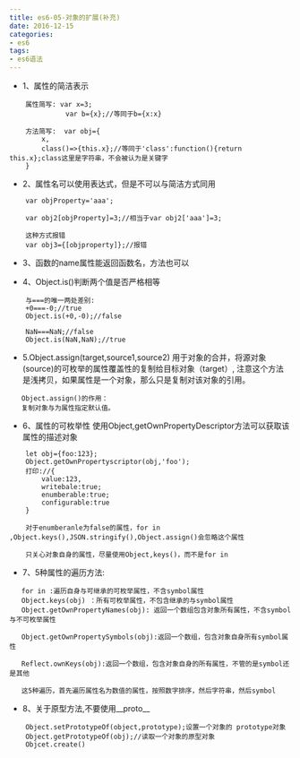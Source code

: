 ```yaml
---
title: es6-05-对象的扩展(补充)
date: 2016-12-15
categories:
- es6
tags: 
- es6语法
---
```


+ 1、属性的简洁表示

```
    属性简写: var x=3;
              var b={x};//等同于b={x:x}
              
    方法简写:  var obj={
        x,
        class()=>{this.x};//等同于'class':function(){return this.x};class这里是字符串，不会被认为是关键字
    } 
```

+ 2、属性名可以使用表达式，但是不可以与简洁方式同用
```
    var objProperty='aaa';
    
    var obj2[objProperty]=3;//相当于var obj2['aaa']=3;
    
    这种方式报错
    var obj3={[objproperty]};//报错
```

+ 3、函数的name属性能返回函数名，方法也可以

+ 4、Object.is()判断两个值是否严格相等
```
    与===的唯一两处差别:
    +0===-0;//true
    Object.is(+0,-0);//false
    
    NaN===NaN;//false
    Object.is(NaN,NaN);//true
```

+ 5.Object.assign(target,source1,source2)  用于对象的合并，将源对象(source)的可枚举的属性覆盖性的复制给目标对象（target）,
注意这个方法是浅拷贝，如果属性是一个对象，那么只是复制对该对象的引用。

```
   Object.assign()的作用：
   复制对象与为属性指定默认值。
```

+ 6、属性的可枚举性
使用Object,getOwnPropertyDescriptor方法可以获取该属性的描述对象
```
    let obj={foo:123};
    Object.getOwnPropertyscriptor(obj,'foo');
    打印://{
        value:123,
        writebale:true;
        enumberable:true;
        configurable:true
    }
    
    对于enumberanle为false的属性，for in ,Object.keys(),JSON.stringify(),Object.assign()会忽略这个属性
    
    只关心对象自身的属性，尽量使用Object,keys()，而不是for in 
```

+ 7、5种属性的遍历方法:
```
   for in :遍历自身与可继承的可枚举属性，不含symbol属性
   Object.keys(obj) ：所有可枚举属性，不包含继承的与symbol属性
   Object.getOwnPropertyNames(obj): 返回一个数组包含对象所有属性，不含symbol与不可枚举属性
   
   Object.getOwnPropertySymbols(obj):返回一个数组，包含对象自身所有symbol属性
   
   Reflect.ownKeys(obj):返回一个数组，包含对象自身的所有属性，不管的是symbol还是其他
   
   这5种遍历，首先遍历属性名为数值的属性，按照数字排序，然后字符串，然后symbol
```

+ 8、关于原型方法,不要使用__proto__
```
    Object.setPrototypeOf(object,prototype);设置一个对象的 prototype对象
    Object.getPrototypeOf(obj);//读取一个对象的原型对象
    Objcet.create()
```